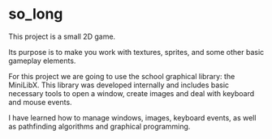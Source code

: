 # so_long

This project is a small 2D game.

Its purpose is to make you work with textures, sprites, and some other basic gameplay elements.

For this project we are going to use the school graphical library: the MiniLibX. This library was developed internally and includes basic necessary tools to open a window, create images and deal with keyboard and mouse events.

I have learned how to manage windows, images, keyboard events, as well as pathfinding algorithms and graphical programming.

